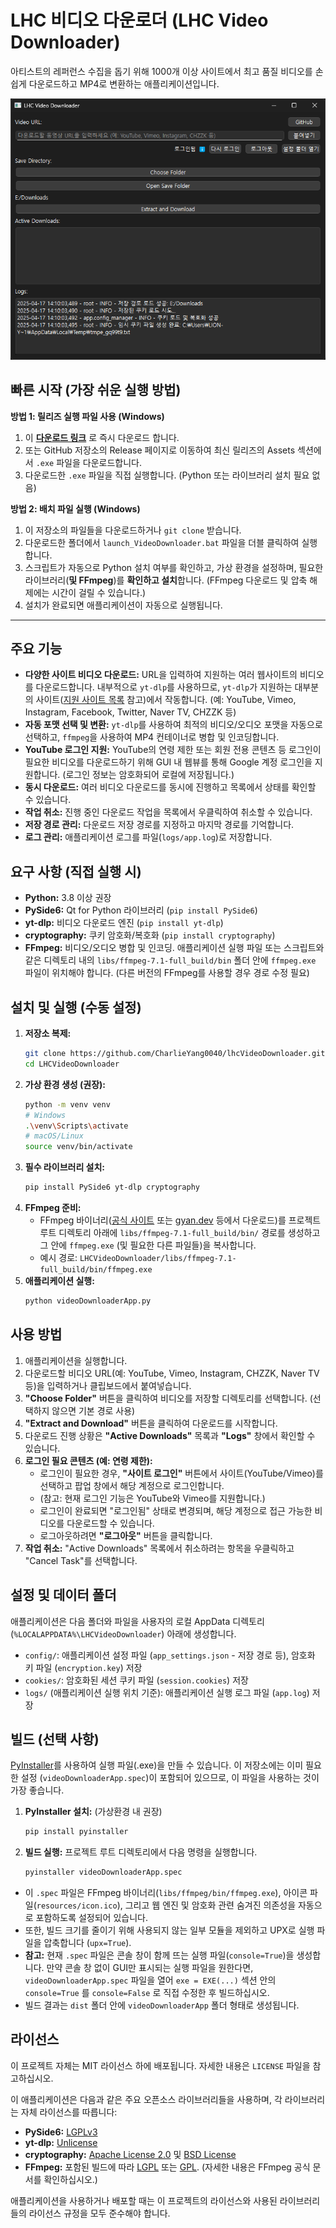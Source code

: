 # LHC 비디오 다운로더 (LHC Video Downloader)

아티스트의 레퍼런스 수집을 돕기 위해 1000개 이상 사이트에서 최고 품질 비디오를 손쉽게 다운로드하고 MP4로 변환하는 애플리케이션입니다.

![이미지 설명](resources/screenshot.png)


## 빠른 시작 (가장 쉬운 실행 방법)

**방법 1: 릴리즈 실행 파일 사용 (Windows)**

1.  이 **[다운로드 링크](<https://github.com/CharlieYang0040/lhcVideoDownloader/releases/download/v1.0.1/videoDownloaderApp.exe>)** 로 즉시 다운로드 합니다.
2.  또는 GitHub 저장소의 Release 페이지로 이동하여 최신 릴리즈의 Assets 섹션에서 `.exe` 파일을 다운로드합니다.
3.  다운로드한 `.exe` 파일을 직접 실행합니다. (Python 또는 라이브러리 설치 필요 없음)


**방법 2: 배치 파일 실행 (Windows)**

1.  이 저장소의 파일들을 다운로드하거나 `git clone` 받습니다.
2.  다운로드한 폴더에서 `launch_VideoDownloader.bat` 파일을 더블 클릭하여 실행합니다.
3.  스크립트가 자동으로 Python 설치 여부를 확인하고, 가상 환경을 설정하며, 필요한 라이브러리(**및 FFmpeg**)를 **확인하고 설치**합니다. (FFmpeg 다운로드 및 압축 해제에는 시간이 걸릴 수 있습니다.)
4.  설치가 완료되면 애플리케이션이 자동으로 실행됩니다.


---

## 주요 기능

*   **다양한 사이트 비디오 다운로드:** URL을 입력하여 지원하는 여러 웹사이트의 비디오를 다운로드합니다. 내부적으로 `yt-dlp`를 사용하므로, `yt-dlp`가 지원하는 대부분의 사이트([지원 사이트 목록](https://github.com/yt-dlp/yt-dlp/blob/master/supportedsites.md) 참고)에서 작동합니다. (예: YouTube, Vimeo, Instagram, Facebook, Twitter, Naver TV, CHZZK 등)
*   **자동 포맷 선택 및 변환:** `yt-dlp`를 사용하여 최적의 비디오/오디오 포맷을 자동으로 선택하고, `ffmpeg`을 사용하여 MP4 컨테이너로 병합 및 인코딩합니다.
*   **YouTube 로그인 지원:** YouTube의 연령 제한 또는 회원 전용 콘텐츠 등 로그인이 필요한 비디오를 다운로드하기 위해 GUI 내 웹뷰를 통해 Google 계정 로그인을 지원합니다. (로그인 정보는 암호화되어 로컬에 저장됩니다.)
*   **동시 다운로드:** 여러 비디오 다운로드를 동시에 진행하고 목록에서 상태를 확인할 수 있습니다.
*   **작업 취소:** 진행 중인 다운로드 작업을 목록에서 우클릭하여 취소할 수 있습니다.
*   **저장 경로 관리:** 다운로드 저장 경로를 지정하고 마지막 경로를 기억합니다.
*   **로그 관리:** 애플리케이션 로그를 파일(`logs/app.log`)로 저장합니다.

## 요구 사항 (직접 실행 시)

*   **Python:** 3.8 이상 권장
*   **PySide6:** Qt for Python 라이브러리 (`pip install PySide6`)
*   **yt-dlp:** 비디오 다운로드 엔진 (`pip install yt-dlp`)
*   **cryptography:** 쿠키 암호화/복호화 (`pip install cryptography`)
*   **FFmpeg:** 비디오/오디오 병합 및 인코딩. 애플리케이션 실행 파일 또는 스크립트와 같은 디렉토리 내의 `libs/ffmpeg-7.1-full_build/bin` 폴더 안에 `ffmpeg.exe` 파일이 위치해야 합니다. (다른 버전의 FFmpeg를 사용할 경우 경로 수정 필요)

## 설치 및 실행 (수동 설정)

1.  **저장소 복제:**
    ```bash
    git clone https://github.com/CharlieYang0040/lhcVideoDownloader.git
    cd LHCVideoDownloader
    ```
2.  **가상 환경 생성 (권장):**
    ```bash
    python -m venv venv
    # Windows
    .\venv\Scripts\activate
    # macOS/Linux
    source venv/bin/activate
    ```
3.  **필수 라이브러리 설치:**
    ```bash
    pip install PySide6 yt-dlp cryptography
    ```
4.  **FFmpeg 준비:**
    *   FFmpeg 바이너리([공식 사이트](https://ffmpeg.org/download.html) 또는 [gyan.dev](https://www.gyan.dev/ffmpeg/builds/) 등에서 다운로드)를 프로젝트 루트 디렉토리 아래에 `libs/ffmpeg-7.1-full_build/bin/` 경로를 생성하고 그 안에 `ffmpeg.exe` (및 필요한 다른 파일들)을 복사합니다.
    *   예시 경로: `LHCVideoDownloader/libs/ffmpeg-7.1-full_build/bin/ffmpeg.exe`
5.  **애플리케이션 실행:**
    ```bash
    python videoDownloaderApp.py
    ```

## 사용 방법

1.  애플리케이션을 실행합니다.
2.  다운로드할 비디오 URL(예: YouTube, Vimeo, Instagram, CHZZK, Naver TV 등)을 입력하거나 클립보드에서 붙여넣습니다.
3.  **"Choose Folder"** 버튼을 클릭하여 비디오를 저장할 디렉토리를 선택합니다. (선택하지 않으면 기본 경로 사용)
4.  **"Extract and Download"** 버튼을 클릭하여 다운로드를 시작합니다.
5.  다운로드 진행 상황은 **"Active Downloads"** 목록과 **"Logs"** 창에서 확인할 수 있습니다.
6.  **로그인 필요 콘텐츠 (예: 연령 제한):**
    *   로그인이 필요한 경우, **"사이트 로그인"** 버튼에서 사이트(YouTube/Vimeo)를 선택하고 팝업 창에서 해당 계정으로 로그인합니다.
    *   (참고: 현재 로그인 기능은 YouTube와 Vimeo를 지원합니다.)
    *   로그인이 완료되면 "로그인됨" 상태로 변경되며, 해당 계정으로 접근 가능한 비디오를 다운로드할 수 있습니다.
    *   로그아웃하려면 **"로그아웃"** 버튼을 클릭합니다.
7.  **작업 취소:** "Active Downloads" 목록에서 취소하려는 항목을 우클릭하고 "Cancel Task"를 선택합니다.

## 설정 및 데이터 폴더

애플리케이션은 다음 폴더와 파일을 사용자의 로컬 AppData 디렉토리(`%LOCALAPPDATA%\LHCVideoDownloader`) 아래에 생성합니다.

*   `config/`: 애플리케이션 설정 파일 (`app_settings.json` - 저장 경로 등), 암호화 키 파일 (`encryption.key`) 저장
*   `cookies/`: 암호화된 세션 쿠키 파일 (`session.cookies`) 저장
*   `logs/` (애플리케이션 실행 위치 기준): 애플리케이션 실행 로그 파일 (`app.log`) 저장

## 빌드 (선택 사항)

[PyInstaller](https://pyinstaller.readthedocs.io/en/stable/)를 사용하여 실행 파일(.exe)을 만들 수 있습니다. 이 저장소에는 이미 필요한 설정 (`videoDownloaderApp.spec`)이 포함되어 있으므로, 이 파일을 사용하는 것이 가장 좋습니다.

1.  **PyInstaller 설치:** (가상환경 내 권장)
    ```bash
    pip install pyinstaller
    ```
2.  **빌드 실행:** 프로젝트 루트 디렉토리에서 다음 명령을 실행합니다.
    ```bash
    pyinstaller videoDownloaderApp.spec
    ```

*   이 `.spec` 파일은 FFmpeg 바이너리(`libs/ffmpeg/bin/ffmpeg.exe`), 아이콘 파일(`resources/icon.ico`), 그리고 웹 엔진 및 암호화 관련 숨겨진 의존성을 자동으로 포함하도록 설정되어 있습니다.
*   또한, 빌드 크기를 줄이기 위해 사용되지 않는 일부 모듈을 제외하고 UPX로 실행 파일을 압축합니다 (`upx=True`).
*   **참고:** 현재 `.spec` 파일은 콘솔 창이 함께 뜨는 실행 파일(`console=True`)을 생성합니다. 만약 콘솔 창 없이 GUI만 표시되는 실행 파일을 원한다면, `videoDownloaderApp.spec` 파일을 열어 `exe = EXE(...)` 섹션 안의 `console=True` 를 `console=False` 로 직접 수정한 후 빌드하십시오.
*   빌드 결과는 `dist` 폴더 안에 `videoDownloaderApp` 폴더 형태로 생성됩니다.


## 라이선스

이 프로젝트 자체는 MIT 라이선스 하에 배포됩니다. 자세한 내용은 `LICENSE` 파일을 참고하십시오.

이 애플리케이션은 다음과 같은 주요 오픈소스 라이브러리들을 사용하며, 각 라이브러리는 자체 라이선스를 따릅니다:

*   **PySide6:** [LGPLv3](https://www.gnu.org/licenses/lgpl-3.0.html)
*   **yt-dlp:** [Unlicense](https://unlicense.org/)
*   **cryptography:** [Apache License 2.0](https://www.apache.org/licenses/LICENSE-2.0) 및 [BSD License](https://www.openssl.org/source/license.html)
*   **FFmpeg:** 포함된 빌드에 따라 [LGPL](https://www.gnu.org/licenses/lgpl-2.1.html) 또는 [GPL](https://www.gnu.org/licenses/gpl-3.0.html). (자세한 내용은 FFmpeg 공식 문서를 확인하십시오.)

애플리케이션을 사용하거나 배포할 때는 이 프로젝트의 라이선스와 사용된 라이브러리들의 라이선스 규정을 모두 준수해야 합니다.
